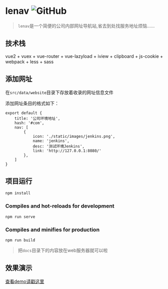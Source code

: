 # lenav ![GitHub](https://img.shields.io/github/license/lework/lenav) 

> `lenav`是一个简便的公司内部网址导航站,省去到处找服务地址烦恼......

## 技术栈

vue2 + vuex + vue-router + vue-lazyload + iview +  clipboard + js-cookie + webpack + less + sass

## 添加网址

在`src/data/website`目录下存放着收录的网址信息文件

添加网址条目的格式如下：

``` javascripts
export default {
    title: '公司环境地址',
    hash: '#com',
    nav: [
        {
            icon: './static/images/jenkins.png', 
            name: 'jenkins',
            desc: '测试环境Jenkins',
            link: 'http://127.0.0.1:8080/'
        },
    ]
}

```

## 项目运行
```
npm install
```

### Compiles and hot-reloads for development
```
npm run serve
```

### Compiles and minifies for production
```
npm run build
```

> 把`docs`目录下的内容放在web服务器就可以啦

## 效果演示

[查看demo请戳这里](https://lework.github.io/lenav)